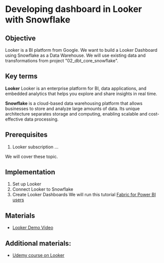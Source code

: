 # Developing dashboard in Looker with Snowflake

## Objective

Looker is a BI platform from Google. We want to build a Looker Dashboard using Snowflake as a Data Warehouse. We will use existing data and transformations from project "02_dbt_core_snowflake".

## Key terms

**Looker** Looker is an enterprise platform for BI, data applications, and embedded analytics that helps you explore and share insights in real time.

**Snowflake** is a cloud-based data warehousing platform that allows businesses to store and analyze large amounts of data. Its unique architecture separates storage and computing, enabling scalable and cost-effective data processing.

## Prerequisites

1. Looker subscription
...


We will cover these topic.

## Implementation

1. Set up Looker
2. Connect Looker to Snowflake
3. Create Looker Dashboards
We will run this tutorial [Fabric for Power BI users](https://learn.microsoft.com/en-us/power-bi/fundamentals/fabric-get-started)

## Materials

- [Looker Demo Video](https://www.youtube.com/watch?v=FBlyD2nCJds)

## Additional materials:
- [Udemy course on Looker](https://www.udemy.com/course/looker-learning-tutorial-for-beginners/?utm_source=adwords&utm_medium=udemyads&utm_campaign=Webindex_Catchall_la.EN_cc.CA&utm_term=_._ag_119831896715_._ad_533102824920_._kw__._de_c_._dm__._pl__._ti_dsa-388605466699_._li_9001500_._pd__._&matchtype=&gad_source=1&gclid=CjwKCAiAx_GqBhBQEiwAlDNAZqhaFhAsSidEfJFpmydG-xbp5Puh3729ndnzwPv7C4Z4-rZMju9FshoCTBMQAvD_BwE)